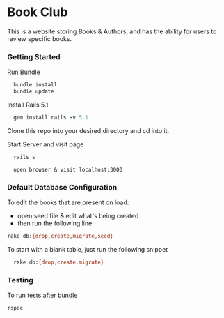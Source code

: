 # Book Club
This is a website storing Books & Authors, and has the ability for users to review specific books.

### Getting Started

Run Bundle 
```bash
  bundle install
  bundle update
```
Install Rails 5.1
```ruby
  gem install rails -v 5.1
```

Clone this repo into your desired directory and cd into it.
  
Start Server and visit page
```bash
  rails s
```

```
  open browser & visit localhost:3000
```

### Default Database Configuration

To edit the books that are present on load:
- open seed file & edit what's being created 
- then run the following line
```bash
rake db:{drop,create,migrate,seed}
```

To start with a blank table, just run the following snippet
```bash
  rake db:{drop,create,migrate}
```


### Testing

To run tests after bundle

```ruby
rspec
```

